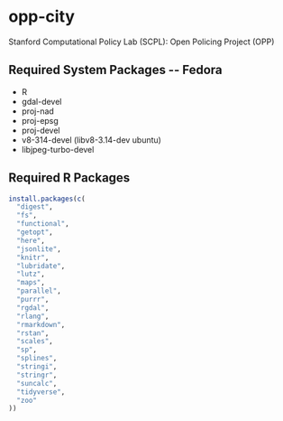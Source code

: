 # opp-city
Stanford Computational Policy Lab (SCPL): Open Policing Project (OPP)

## Required System Packages -- Fedora
* R
* gdal-devel
* proj-nad
* proj-epsg
* proj-devel
* v8-314-devel (libv8-3.14-dev ubuntu)
* libjpeg-turbo-devel

## Required R Packages
```R
install.packages(c(
  "digest",
  "fs",
  "functional",
  "getopt",
  "here",
  "jsonlite",
  "knitr",
  "lubridate",
  "lutz",
  "maps",
  "parallel",
  "purrr",
  "rgdal",
  "rlang",
  "rmarkdown",
  "rstan",
  "scales",
  "sp",
  "splines",
  "stringi",
  "stringr",
  "suncalc",
  "tidyverse",
  "zoo"
))
```
